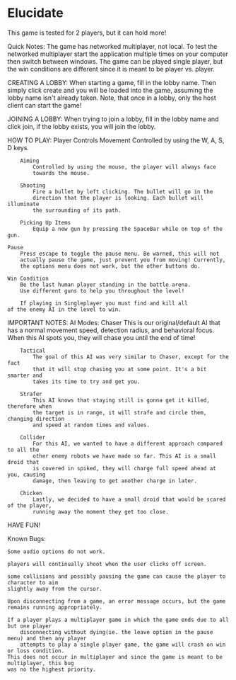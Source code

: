 # Elucidate
This game is tested for 2 players, but it can hold more!

Quick Notes:
    The game has networked multiplayer, not local. To test
    the networked multiplayer start the application multiple
    times on your computer then switch between windows. The 
    game can be played single player, but the win conditions 
    are different since it is meant to be player vs. player.

CREATING A LOBBY:
    When starting a game, fill in the lobby name. Then simply
    click create and you will be loaded into the game,
    assuming the lobby name isn't already taken. Note, that
    once in a lobby, only the host client can start the game!

JOINING A LOBBY:
    When trying to join a lobby, fill in the lobby name and
    click join, if the lobby exists, you will join the lobby.


HOW TO PLAY:
    Player Controls
        Movement 
            Controlled by using the W, A, S, D keys.

        Aiming
            Controlled by using the mouse, the player will always face
            towards the mouse.
        
        Shooting
            Fire a bullet by left clicking. The bullet will go in the 
            direction that the player is looking. Each bullet will illuminate 
            the surrounding of its path.

        Picking Up Items
            Equip a new gun by pressing the SpaceBar while on top of the gun.

	Pause
	    Press escape to toggle the pause menu. Be warned, this will not 
	    actually pause the game, just prevent you from moving! Currently,
	    the options menu does not work, but the other buttons do.

    Win Condition
        Be the last human player standing in the battle arena.
        Use different guns to help you throughout the level!
	
        If playing in Singleplayer you must find and kill all 
	of the enemy AI in the level to win.

IMPORTANT NOTES:
    AI Modes:
        Chaser
            This is our original/default AI that has a normal movement speed, 
            detection radius, and behavioral focus. When this AI spots you,
            they will chase you until the end of time!

        Tactical
            The goal of this AI was very similar to Chaser, except for the fact 
            that it will stop chasing you at some point. It's a bit smarter and 
            takes its time to try and get you.

        Strafer
            This AI knows that staying still is gonna get it killed, therefore when
            the target is in range, it will strafe and circle them, changing direction
            and speed at random times and values.

        Collider
            For this AI, we wanted to have a different approach compared to all the
            other enemy robots we have made so far. This AI is a small droid that 
            is covered in spiked, they will charge full speed ahead at you, causing
            damage, then leaving to get another charge in later.

        Chicken
            Lastly, we decided to have a small droid that would be scared of the player,
            running away the moment they get too close.

HAVE FUN!

Known Bugs:

	Some audio options do not work.
	
	players will continually shoot when the user clicks off screen.

	some collisions and possibly pausing the game can cause the player to character to aim
	slightly away from the cursor.

	Upon disconnecting from a game, an error message occurs, but the game remains running appropriately.

	If a player plays a multiplayer game in which the game ends due to all but one player 
        disconnecting without dying(ie. the leave option in the pause menu) and then any player 
        attempts to play a single player game, the game will crash on win or loss condition.
	This does not occur in multiplayer and since the game is meant to be multiplayer, this bug
	was no the highest priority.

